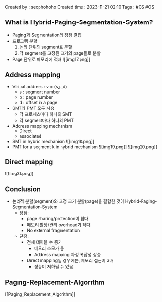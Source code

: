 Created by : seophohoho
Created time : 2023-11-21 02:10
Tags : #CS #OS 
## What is Hybrid-Paging-Segmentation-System?
- Paging과 Segmentation의 장점 결합
- 프로그램 분할
	1. 논리 단위의 segment로 분할
	2. 각 segment를 고정된 크기의 page들로 분할
- Page 단위로 메모리에 적재
![[img17.png]]
## Address mapping
- Virtual address : v = (s,p,d)
	- s : segment number
	- p : page number
	- d : offset in a page
- SMT와 PMT 모두 사용
	- 각 프로세스마다 하나의 SMT
	- 각 segment마다 하나의 PMT
- Address mapping mechanism
	- Direct
	- associated
- SMT in hybrid mechanism
![[img18.png]]
- PMT for a segment k in hybrid mechanism
![[img19.png]]
![[img20.png]]
## Direct mapping
![[img21.png]]
## Conclusion
- 논리적 분할(segment)와 고정 크기 분할(page)을 결합한 것이 Hybrid-Paging-Segmentation-System
	- 장점:
		- page sharing/protection이 쉽다
		- 메모리 할당/관리 overhead가 작다
		- No external fragmentation
	- 단점:
		- 전체 테이블 수 증가
			- 메모리 소모가 큼
			- Address mapping 과정 복잡성 상승
		- Direct mapping일 경우에는, 메모리 접근이 3배
			- 성능이 저하될 수 있음
## Paging-Replacement-Algorithm
[[Paging_Replacement_Algorithm]]

